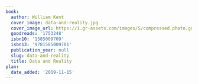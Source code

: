 ```yaml
---
book:
  author: William Kent
  cover_image: data-and-reality.jpg
  cover_image_url: https://i.gr-assets.com/images/S/compressed.photo.goodreads.com/books/1349058329l/1753248.jpg
  goodreads: '1753248'
  isbn10: '1585009709'
  isbn13: '9781585009701'
  publication_year: null
  slug: data-and-reality
  title: Data and Reality
plan:
  date_added: '2019-11-15'
---
```

